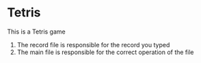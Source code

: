 # Tetris
This is a Tetris game
1) The record file is responsible for the record you typed
2) The main file is responsible for the correct operation of the file
